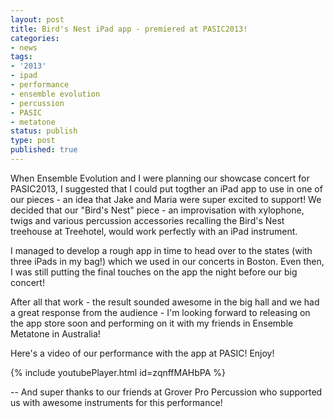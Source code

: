 ```yaml
---
layout: post
title: Bird's Nest iPad app - premiered at PASIC2013!
categories:
- news
tags:
- '2013'
- ipad
- performance
- ensemble evolution
- percussion
- PASIC
- metatone
status: publish
type: post
published: true
---
```


When Ensemble Evolution and I were planning our showcase concert for PASIC2013, I suggested that I could put togther an iPad app to use in one of our pieces - an idea that Jake and Maria were super excited to support! We decided that our "Bird's Nest" piece - an improvisation with xylophone, twigs and various percussion accessories recalling the Bird's Nest treehouse at Treehotel, would work perfectly with an iPad instrument.

I managed to develop a rough app in time to head over to the states (with three iPads in my bag!) which we used in our concerts in Boston. Even then, I was still putting the final touches on the app the night before our big concert!

After all that work - the result sounded awesome in the big hall and we had a great response from the audience - I'm looking forward to releasing on the app store soon and performing on it with my friends in Ensemble Metatone in Australia!

Here's a video of our performance with the app at PASIC! Enjoy!

{% include youtubePlayer.html id=zqnffMAHbPA %}

-- And super thanks to our friends at Grover Pro Percussion who supported us with awesome instruments for this performance!

<!-- https://youtu.be/zqnffMAHbPA -->